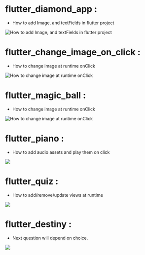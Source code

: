 # flutter_diamond_app : 

- How to add Image, and textFields in flutter project

![How to add Image, and textFields in flutter project](https://github.com/NehaKushwah993/Flutter_Study/blob/master/diamond_screen.png)


# flutter_change_image_on_click : 

- How to change image at runtime onClick

![How to change image at runtime onClick](https://github.com/NehaKushwah993/Flutter_Study/blob/master/dice.png)


# flutter_magic_ball :

- How to change image at runtime onClick

![How to change image at runtime onClick](https://github.com/NehaKushwah993/Flutter_Study/blob/master/magic_ball.png)


# flutter_piano :

- How to add audio assets and play them on click

![](https://github.com/NehaKushwah993/Flutter_Study/blob/master/piano.jpeg)


# flutter_quiz :

- How to add/remove/update views at runtime

![](https://github.com/NehaKushwah993/Flutter_Study/blob/master/quiz.jpeg)


# flutter_destiny :

- Next question will depend on choice.

![](https://github.com/NehaKushwah993/Flutter_Study/blob/master/destiny.gif)
